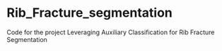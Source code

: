 # Rib_Fracture_segmentation
Code for the project Leveraging Auxiliary Classification for Rib Fracture Segmentation
